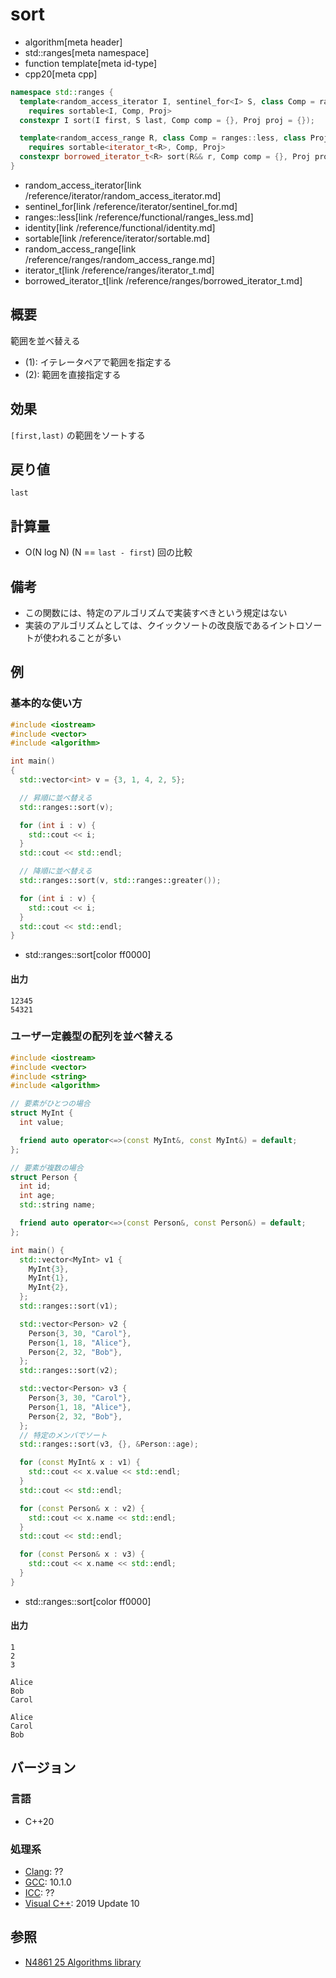# sort
* algorithm[meta header]
* std::ranges[meta namespace]
* function template[meta id-type]
* cpp20[meta cpp]

```cpp
namespace std::ranges {
  template<random_access_iterator I, sentinel_for<I> S, class Comp = ranges::less, class Proj = identity>
    requires sortable<I, Comp, Proj>
  constexpr I sort(I first, S last, Comp comp = {}, Proj proj = {});            // (1)

  template<random_access_range R, class Comp = ranges::less, class Proj = identity>
    requires sortable<iterator_t<R>, Comp, Proj>
  constexpr borrowed_iterator_t<R> sort(R&& r, Comp comp = {}, Proj proj = {}); // (2)
}
```
* random_access_iterator[link /reference/iterator/random_access_iterator.md]
* sentinel_for[link /reference/iterator/sentinel_for.md]
* ranges::less[link /reference/functional/ranges_less.md]
* identity[link /reference/functional/identity.md]
* sortable[link /reference/iterator/sortable.md]
* random_access_range[link /reference/ranges/random_access_range.md]
* iterator_t[link /reference/ranges/iterator_t.md]
* borrowed_iterator_t[link /reference/ranges/borrowed_iterator_t.md]

## 概要
範囲を並べ替える

* (1): イテレータペアで範囲を指定する
* (2): 範囲を直接指定する

## 効果
`[first,last)` の範囲をソートする

## 戻り値
`last`

## 計算量
- O(N log N) (N == `last - first`) 回の比較

## 備考
- この関数には、特定のアルゴリズムで実装すべきという規定はない
- 実装のアルゴリズムとしては、クイックソートの改良版であるイントロソートが使われることが多い

## 例
### 基本的な使い方
```cpp example
#include <iostream>
#include <vector>
#include <algorithm>

int main()
{
  std::vector<int> v = {3, 1, 4, 2, 5};

  // 昇順に並べ替える
  std::ranges::sort(v);

  for (int i : v) {
    std::cout << i;
  }
  std::cout << std::endl;

  // 降順に並べ替える
  std::ranges::sort(v, std::ranges::greater());

  for (int i : v) {
    std::cout << i;
  }
  std::cout << std::endl;
}
```
* std::ranges::sort[color ff0000]

#### 出力
```
12345
54321
```

### ユーザー定義型の配列を並べ替える
```cpp example
#include <iostream>
#include <vector>
#include <string>
#include <algorithm>

// 要素がひとつの場合
struct MyInt {
  int value;

  friend auto operator<=>(const MyInt&, const MyInt&) = default;
};

// 要素が複数の場合
struct Person {
  int id;
  int age;
  std::string name;

  friend auto operator<=>(const Person&, const Person&) = default;
};

int main() {
  std::vector<MyInt> v1 {
    MyInt{3},
    MyInt{1},
    MyInt{2},
  };
  std::ranges::sort(v1);

  std::vector<Person> v2 {
    Person{3, 30, "Carol"},
    Person{1, 18, "Alice"},
    Person{2, 32, "Bob"},
  };
  std::ranges::sort(v2);

  std::vector<Person> v3 {
    Person{3, 30, "Carol"},
    Person{1, 18, "Alice"},
    Person{2, 32, "Bob"},
  };
  // 特定のメンバでソート
  std::ranges::sort(v3, {}, &Person::age);

  for (const MyInt& x : v1) {
    std::cout << x.value << std::endl;
  }
  std::cout << std::endl;

  for (const Person& x : v2) {
    std::cout << x.name << std::endl;
  }
  std::cout << std::endl;

  for (const Person& x : v3) {
    std::cout << x.name << std::endl;
  }
}
```
* std::ranges::sort[color ff0000]

#### 出力
```
1
2
3

Alice
Bob
Carol

Alice
Carol
Bob
```

## バージョン
### 言語
- C++20

### 処理系
- [Clang](/implementation.md#clang): ??
- [GCC](/implementation.md#gcc): 10.1.0
- [ICC](/implementation.md#icc): ??
- [Visual C++](/implementation.md#visual_cpp): 2019 Update 10

## 参照
- [N4861 25 Algorithms library](https://timsong-cpp.github.io/cppwp/n4861/algorithms)
